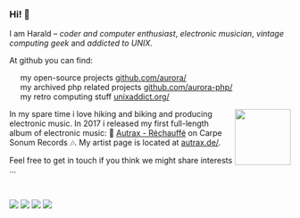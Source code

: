 ### Hi! 👋

I am Harald – *coder and computer enthusiast*, *electronic musician*, *vintage computing geek*
and *addicted to UNIX*.

At github you can find:

&nbsp;&nbsp;&nbsp;&nbsp;&nbsp;my open-source projects [github.com/aurora/](https://github.com/aurora/)<br />
&nbsp;&nbsp;&nbsp;&nbsp;&nbsp;my archived php related projects [github.com/aurora-php/](https://github.com/aurora-php/)<br />
&nbsp;&nbsp;&nbsp;&nbsp;&nbsp;my retro computing stuff [unixaddict.org/](https://www.unixaddict.org/)<br />

<img width="100" align="right" src="https://f4.bcbits.com/img/a0081159166_16.jpg" /> 

In my spare time i love hiking and biking and producing electronic music. In 2017 i released my first full-length album of electronic music: 🎵 [Autrax - Réchauffé](https://carpesonum.bandcamp.com/album/r-chauff) on Carpe Sonum Records 🎶. My artist page is located at [autrax.de/](https://www.autrax.de/).

Feel free to get in touch if you think we might share interests ... 

<br />

![](https://github-profile-summary-cards.vercel.app/api/cards/profile-details?username=aurora&theme=github)
![](https://github-profile-summary-cards.vercel.app/api/cards/repos-per-language?username=aurora&theme=github)
![](https://github-profile-summary-cards.vercel.app/api/cards/most-commit-language?username=aurora&theme=github)
![](https://github-profile-summary-cards.vercel.app/api/cards/stats?username=aurora&theme=github)
